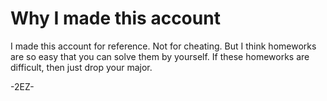 # Why I made this account
I made this account for reference. 
Not for cheating. 
But I think homeworks are so easy that you can solve them by yourself. 
If these homeworks are difficult, then just drop your major.

-2EZ-
